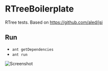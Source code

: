 RTreeBoilerplate
================

RTree tests.
Based on https://github.com/aled/jsi

Run
---
- `ant getDependencies`
- `ant run`

![Screenshot](http://grabs.lucasmouilleron.com/Screen%20Shot%202015-11-23%20at%2016.56.55.png)